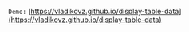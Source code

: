 `Demo:` [https://vladikovz.github.io/display-table-data](https://vladikovz.github.io/display-table-data)